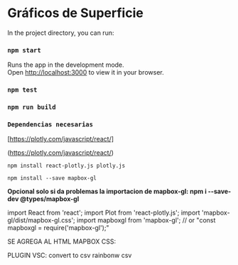 # Gráficos de Superficie

In the project directory, you can run:

### `npm start`

Runs the app in the development mode.\
Open [http://localhost:3000](http://localhost:3000) to view it in your browser.

### `npm test`

### `npm run build`

### `Dependencias necesarias`

[https://plotly.com/javascript/react/]

(https://plotly.com/javascript/react/)

`npm install react-plotly.js plotly.js`

`npm install --save mapbox-gl`

**Opcional solo si da problemas la importacion de mapbox-gl: npm i --save-dev @types/mapbox-gl**


import React from 'react';
import Plot from 'react-plotly.js';
import 'mapbox-gl/dist/mapbox-gl.css';
import mapboxgl from 'mapbox-gl'; // or "const mapboxgl = require('mapbox-gl');"


SE AGREGA AL HTML MAPBOX CSS: 
    <link href="https://api.tiles.mapbox.com/mapbox-gl-js/v0.42.0/mapbox-gl.css" rel="stylesheet">

PLUGIN VSC:
convert to csv
rainbonw csv


